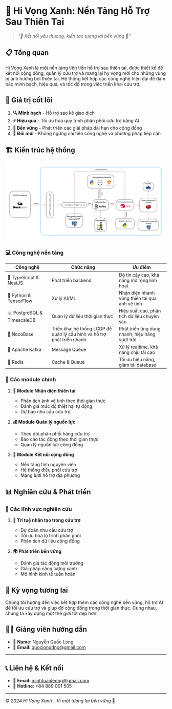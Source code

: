 # 🌱 Hi Vọng Xanh: Nền Tảng Hỗ Trợ Sau Thiên Tai

> *"🤝 Kết nối yêu thương, kiến tạo tương lai bền vững 🌿"*

## 📋 Tổng quan

Hi Vọng Xanh là một nền tảng tiên tiến hỗ trợ sau thiên tai, được thiết kế để kết nối cộng đồng, quản lý cứu trợ và mang lại hy vọng mới cho những vùng bị ảnh hưởng bởi thiên tai.
Hệ thống kết hợp các công nghệ hiện đại để đảm bảo minh bạch, hiệu quả, và tốc độ trong việc triển khai cứu trợ.

## 💫 Giá trị cốt lõi

1. **🔍 Minh bạch** - Hỗ trợ sao kê giao dịch
2. **⚡ Hiệu quả** - Tối ưu hóa quy trình phân phối cứu trợ bằng AI
3. **🌱 Bền vững** - Phát triển các giải pháp dài hạn cho cộng đồng
4. **🚀 Đổi mới** - Không ngừng cải tiến công nghệ và phương pháp tiếp cận

## 🏗️ Kiến trúc hệ thống

![s](docs/resources/LCDP-Architecture.png)

### 💻 Công nghệ nền tảng

| Công nghệ | Chức năng | Ưu điểm |
|-----------|-----------|----------|
| 📱 TypeScript & NestJS | Phát triển backend | Độ tin cậy cao, khả năng mở rộng linh hoạt |
| 🤖 Python & TensorFlow | Xử lý AI/ML | Nhận diện nhanh vùng thiên tai qua ảnh vệ tinh |
| 📊 PostgreSQL & TimescaleDB | Quản lý dữ liệu thời gian thực | Hiệu suất cao, phân tích dữ liệu chuyên sâu |
| 🔗 NocoBase |	Triển khai hệ thống LCDP để quản lý cấu hình và hỗ trợ phát triển nhanh. | Phát triển ứng dụng nhanh, hiệu năng vượt trội
| 📡 Apache Kafka | Message Queue | Xử lý realtime, khả năng chịu tải cao |
| 🔄 Redis | Cache & Queue | Tối ưu hiệu năng, giảm tải database |

### 🔧 Các module chính

1. **🎯 Module Nhận diện thiên tai**
   - Phân tích ảnh vệ tinh theo thời gian thực
   - Đánh giá mức độ thiệt hại tự động
   - Dự báo nhu cầu cứu trợ

2. **💰 Module Quản lý nguồn lực**
   - Theo dõi phân phối hàng cứu trợ
   - Báo cáo tác động theo thời gian thực
   - Quản lý nguồn lực cộng đồng

3. **🤝 Module Kết nối cộng đồng**
   - Nền tảng tình nguyện viên
   - Hệ thống điều phối cứu trợ
   - Mạng lưới hỗ trợ địa phương

## 📊 Nghiên cứu & Phát triển

### 🔬 Các lĩnh vực nghiên cứu

1. **🧠 Trí tuệ nhân tạo trong cứu trợ**
   - Dự đoán nhu cầu cứu trợ
   - Tối ưu hóa lộ trình phân phối
   - Phân tích dữ liệu cộng đồng

2. **🌍 Phát triển bền vững**
   - Đánh giá tác động môi trường
   - Giải pháp năng lượng xanh
   - Mô hình kinh tế tuần hoàn

## 🌿 Kỳ vọng tương lai

Chúng tôi hướng đến việc kết hợp thêm các công nghệ bền vững, hỗ trợ AI để tối ưu cứu trợ và giúp đỡ cộng đồng trong thời gian thực. Cùng nhau, chúng ta xây dựng một thế giới tốt đẹp hơn!



## 👩‍🏫 Giảng viên hướng dẫn

- 📝 **Name**: Nguyễn Quốc Long
- 📧 **Email**: quoclongdng@gmail.com

---

## 📞 Liên hệ & Kết nối

- 📧 **Email**: minhtuanledng@gmail.com
- 📱 **Hotline**: +84 889 001 505

---

*© 2024 Hi Vọng Xanh - Vì một tương lai bền vững* 🌱
